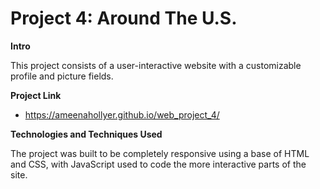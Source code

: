 # Project 4: Around The U.S.

**Intro**

This project consists of a user-interactive website with a customizable profile and picture fields.

**Project Link**

* https://ameenahollyer.github.io/web_project_4/

**Technologies and Techniques Used**

The project was built to be completely responsive using a base of HTML and CSS, with JavaScript used to code the more interactive parts of the site.


